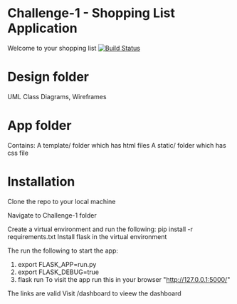 # Challenge-1 - Shopping List Application
Welcome to your shopping list
[![Build Status](https://travis-ci.org/mutoromike/Challenge-1.svg?branch=master)](https://travis-ci.org/mutoromike/Challenge-1)
# Design folder

UML Class Diagrams, Wireframes 

# App folder

Contains:
A template/ folder which has html files
A static/ folder which has css file
# Installation

Clone the repo to your local machine

Navigate to Challenge-1 folder

Create a virtual environment and run the following: pip install -r requirements.txt
Install flask in the virtual environment 

The run the following to start the app:

1. export FLASK_APP=run.py
2. export FLASK_DEBUG=true
3. flask run
To visit the app run this in your browser "http://127.0.0.1:5000/"

The links are valid
Visit /dashboard to vieew the dashboard



